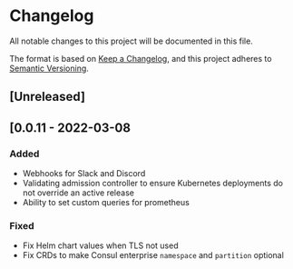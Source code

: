 # Changelog

All notable changes to this project will be documented in this file.

The format is based on [Keep a Changelog](https://keepachangelog.com/en/1.0.0/),
and this project adheres to [Semantic Versioning](https://semver.org/spec/v2.0.0.html).

## [Unreleased]

## [0.0.11 - 2022-03-08
### Added
- Webhooks for Slack and Discord
- Validating admission controller to ensure Kubernetes deployments do not override an active release
- Ability to set custom queries for prometheus

### Fixed
- Fix Helm chart values when TLS not used
- Fix CRDs to make Consul enterprise `namespace` and `partition` optional